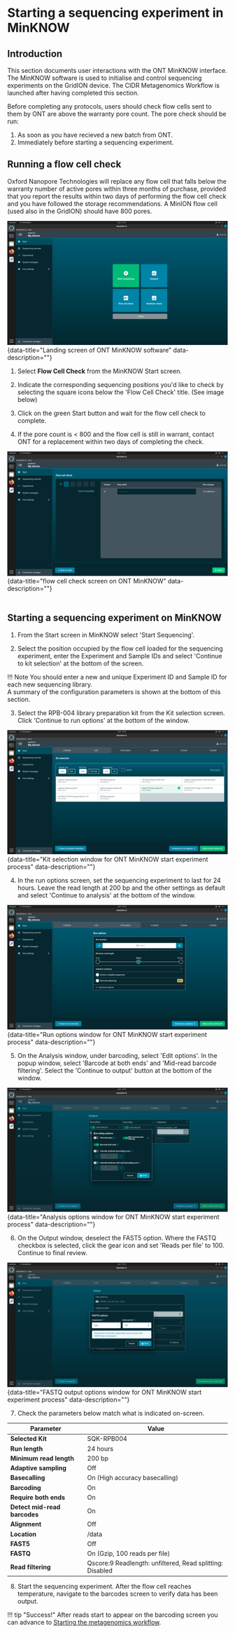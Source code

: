 # Starting a sequencing experiment in MinKNOW

## Introduction
This section documents user interactions with the ONT MinKNOW interface. The MinKNOW software is used to initialise and control sequencing experiments on the GridION device. The CIDR Metagenomics Workflow is launched after having completed this section.

Before completing any protocols, users should check flow cells sent to them by ONT are above the warranty pore count. The pore check should be run:

1. As soon as you have recieved a new batch from ONT.
2. Immediately before starting a sequencing experiment.

## Running a flow cell check

Oxford Nanopore Technologies will replace any flow cell that falls below the warranty number of active pores within three months of purchase, provided that you report the results within two days of performing the flow cell check and you have followed the storage recommendations. A MinION flow cell (used also in the GridION) should have 800 pores.

![image](./img/minknow_landing.png){data-title="Landing screen of ONT MinKNOW software" data-description=""}

1. Select **Flow Cell Check** from the MinKNOW Start screen. 

2. Indicate the corresponding sequencing positions you'd like to check by selecting the square icons below the 'Flow Cell Check' title. (See image below)

3. Click on the green Start button and wait for the flow cell check to complete.

4. If the pore count is < 800 and the flow cell is still in warrant, contact ONT for a replacement within two days of completing the check.

![image](./img/minknow_pore_check.png){data-title="flow cell check screen on ONT MinKNOW" data-description=""}
<br>
<br>
## Starting a sequencing experiment on MinKNOW

1. From the Start screen in MinKNOW select 'Start Sequencing'.

2. Select the position occupied by the flow cell loaded for the sequencing experiment, enter the Experiment and Sample IDs and select 'Continue to kit selection' at the bottom of the screen.

!!! Note
    You should enter a new and unique Experiment ID and Sample ID for each new sequencing library.
    <br>
    A summary of the configuration parameters is shown at the bottom of this section.

3. Select the RPB-004 library preparation kit from the Kit selection screen. Click 'Continue to run options' at the bottom of the window.

![image](./img/minknow_kit.png){data-title="Kit selection window for ONT MinKNOW start experiment process" data-description=""}

4. In the run options screen, set the sequencing experiment to last for 24 hours. Leave the read length at 200 bp and the other settings as default and select 'Continue to analysis' at the bottom of the window.

![image](./img/minknow_run_options.png){data-title="Run options window for ONT MinKNOW start experiment process" data-description=""}

5. On the Analysis window, under barcoding, select 'Edit options'. In the popup window, select 'Barcode at both ends' and 'Mid-read barcode filtering'. Select the 'Continue to output' button at the bottom of the window. 

![image](./img/minknow_analysis.png){data-title="Analysis options window for ONT MinKNOW start experiment process" data-description=""}

6. On the Output window, deselect the FAST5 option. Where the FASTQ checkbox is selected, click the gear icon and set 'Reads per file' to 100. Continue to final review.

![image](./img/minknow_outputs.png){data-title="FASTQ output options window for ONT MinKNOW start experiment process" data-description=""}

7. Check the parameters below match what is indicated on-screen. 

| Parameter     | Value                          |
| ----------- | ------------------------------------ |
|**Selected Kit**|SQK-RPB004 |
|**Run length**|24 hours|
|**Minimum read length**|200 bp|
|**Adaptive sampling**|Off|
|**Basecalling**|On (High accuracy basecalling)|
|**Barcoding**|On|
|**Require both ends**|On|
|**Detect mid-read barcodes**|On|
|**Alignment**|Off|
|**Location**|/data|
|**FAST5**|Off|
|**FASTQ**|On (Gzip, 100 reads per file)|
|**Read filtering**|Qscore:9 Readlength: unfiltered, Read splitting: Disabled|

8. Start the sequencing experiment. After the flow cell reaches temperature, navigate to the barcodes screen to verify data has been output.

!!! tip "Success!"
    After reads start to appear on the barcoding screen you can advance to [Starting the metagenomics workflow](./running_metagenomics_workflow.md).